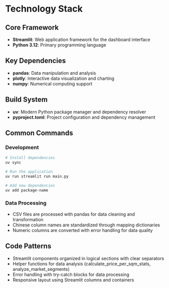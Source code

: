 # Technology Stack

## Core Framework
- **Streamlit**: Web application framework for the dashboard interface
- **Python 3.12**: Primary programming language

## Key Dependencies
- **pandas**: Data manipulation and analysis
- **plotly**: Interactive data visualization and charting
- **numpy**: Numerical computing support

## Build System
- **uv**: Modern Python package manager and dependency resolver
- **pyproject.toml**: Project configuration and dependency management

## Common Commands

### Development
```bash
# Install dependencies
uv sync

# Run the application
uv run streamlit run main.py

# Add new dependencies
uv add package-name
```

### Data Processing
- CSV files are processed with pandas for data cleaning and transformation
- Chinese column names are standardized through mapping dictionaries
- Numeric columns are converted with error handling for data quality

## Code Patterns
- Streamlit components organized in logical sections with clear separators
- Helper functions for data analysis (calculate_price_per_sqm_stats, analyze_market_segments)
- Error handling with try-catch blocks for data processing
- Responsive layout using Streamlit columns and containers